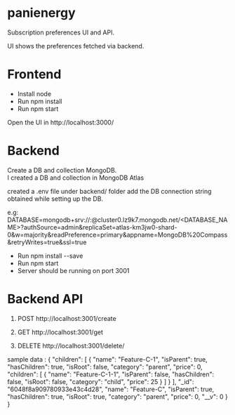 # panienergy
Subscription preferences UI and API.

UI shows the preferences fetched via backend. 

# Frontend

- Install node 
- Run npm install
- Run npm start 

Open the UI in http://localhost:3000/

# Backend

Create a DB and collection MongoDB.  
I created a DB and collection in MongoDB Atlas 

created a .env file under backend/ folder add the DB connection string obtained while setting up the DB.

e.g: DATABASE=mongodb+srv://<dbuser>:<Password>@cluster0.lz9k7.mongodb.net/<DATABASE_NAME>?authSource=admin&replicaSet=atlas-km3jw0-shard-0&w=majority&readPreference=primary&appname=MongoDB%20Compass&retryWrites=true&ssl=true

- Run npm install --save
- Run npm start
- Server should be running on port 3001

# Backend API 
1. POST http://localhost:3001/create

2. GET http://localhost:3001/get

3. DELETE http://localhost:3001/delete/<name of the Subscription>
  
  sample data :
  {
        "children": [
            {
                "name": "Feature-C-1",
                "isParent": true,
                "hasChildren": true,
                "isRoot": false,
                "category": "parent",
                "price": 0,
                "children": [
                    {
                        "name": "Feature-C-1-1",
                        "isParent": false,
                        "hasChildren": false,
                        "isRoot": false,
                        "category": "child",
                        "price": 25
                    }
                ]
            }
        ],
        "_id": "6048f8a909780933e43c4d28",
        "name": "Feature-C",
        "isParent": true,
        "hasChildren": true,
        "isRoot": true,
        "category": "parent",
        "price": 0,
        "__v": 0
    }
}
  
